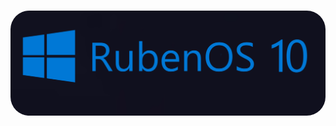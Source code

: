 <h1 align="center">
  <img src="https://raw.githubusercontent.com/WorldOFWindows/RubenOS/main/rubenos_banner.png?token=GHSAT0AAAAAACDVORS62MXJIACUG6QKZD5EZECAKJA" "width="500" style="border-radius: 30px"></a>


